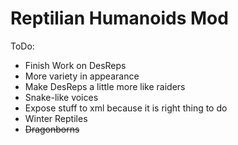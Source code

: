 # Reptilian Humanoids Mod

ToDo:
* Finish Work on DesReps
* More variety in appearance
* Make DesReps a little more like raiders
* Snake-like voices
* Expose stuff to xml because it is right thing to do
* Winter Reptiles
* ~~Dragonborns~~
